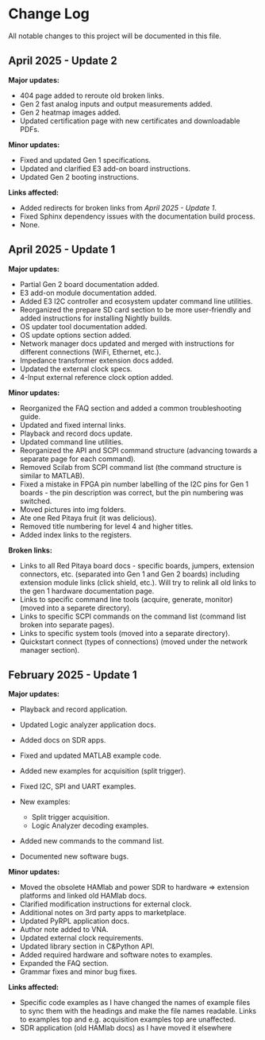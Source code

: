 # Change Log

All notable changes to this project will be documented in this file.

## April 2025 - Update 2

**Major updates:**

- 404 page added to reroute old broken links.
- Gen 2 fast analog inputs and output measurements added.
- Gen 2 heatmap images added.
- Updated certification page with new certificates and downloadable PDFs.

**Minor updates:**

- Fixed and updated Gen 1 specifications.
- Updated and clarified E3 add-on board instructions.
- Updated Gen 2 booting instructions.

**Links affected:**

- Added redirects for broken links from *April 2025 - Update 1*.
- Fixed Sphinx dependency issues with the documentation build process.
- None.

## April 2025 - Update 1

**Major updates:**

- Partial Gen 2 board documentation added.
- E3 add-on module documentation added.
- Added E3 I2C controller and ecosystem updater command line utilities.
- Reorganized the prepare SD card section to be more user-friendly and added instructions for installing Nightly builds. 
- OS updater tool documentation added.
- OS update options section added.
- Network manager docs updated and merged with instructions for different connections (WiFi, Ethernet, etc.).
- Impedance transformer extension docs added.
- Updated the external clock specs.
- 4-Input external reference clock option added.

**Minor updates:**

- Reorganized the FAQ section and added a common troubleshooting guide.
- Updated and fixed internal links.
- Playback and record docs update.
- Updated command line utilities.
- Reorganized the API and SCPI command structure (advancing towards a separate page for each command).
- Removed Scilab from SCPI command list (the command structure is similar to MATLAB).
- Fixed a mistake in FPGA pin number labelling of the I2C pins for Gen 1 boards - the pin description was correct, but the pin numbering was switched.
- Moved pictures into img folders.
- Ate one Red Pitaya fruit (it was delicious).
- Removed title numbering for level 4 and higher titles.
- Added index links to the registers.

**Broken links:**

- Links to all Red Pitaya board docs - specific boards, jumpers, extension connectors, etc. (separated into Gen 1 and Gen 2 boards) including extension module links (click shield, etc.). Will try to relink all old links to the gen 1 hardware documentation page.
- Links to specific command line tools (acquire, generate, monitor) (moved into a separete directory).
- Links to specific SCPI commands on the command list (command list broken into separate pages).
- Links to specific system tools (moved into a separate directory).
- Quickstart connect (types of connections) (moved under the network manager section).

## February 2025 - Update 1

**Major updates:**

- Playback and record application.
- Updated Logic analyzer application docs.
- Added docs on SDR apps.
- Fixed and updated MATLAB example code.
- Added new examples for acquisition (split trigger).
- Fixed I2C, SPI and UART examples.
- New examples:

  - Split trigger acquisition.
  - Logic Analyzer decoding examples.

- Added new commands to the command list.
- Documented new software bugs.

**Minor updates:**

- Moved the obsolete HAMlab and power SDR to hardware => extension platforms and linked old HAMlab docs.
- Clarified modification instructions for external clock.
- Additional notes on 3rd party apps to marketplace.
- Updated PyRPL application docs.
- Author note added to VNA.
- Updated external clock requirements.
- Updated library section in C&Python API.
- Added required hardware and software notes to examples.
- Expanded the FAQ section.
- Grammar fixes and minor bug fixes.

**Links affected:**

- Specific code examples as I have changed the names of example files to sync them with the headings and make the file names readable. Links to examples top and e.g. acquisition examples top are unaffected.
- SDR application (old HAMlab docs) as I have moved it elsewhere
